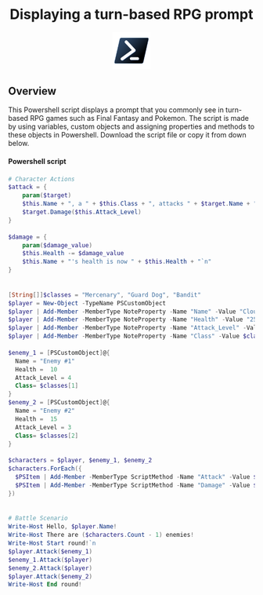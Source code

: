 <h1 align="center">Displaying a turn-based RPG prompt</h1>

<p align="center">
<img src="https://github.com/Mwajiduddin/Mwajiduddin/blob/main/images/powershell_icon.png" height="15%" width="15%" />
</p>

<h2>Overview</h2>
This Powershell script displays a prompt that you commonly see in turn-based RPG games such as Final Fantasy and Pokemon. The script is made by using variables, custom objects and assigning properties and methods to these objects in Powershell.
Download the script file or copy it from down below.

<summary> <h4>Powershell script</h4> </summary>
  
```powershell
# Character Actions
$attack = {
    param($target) 
    $this.Name + ", a " + $this.Class + ", attacks " + $target.Name + ", a " + $target.Class + "!"
    $target.Damage($this.Attack_Level)
}

$damage = {
    param($damage_value)
    $this.Health -= $damage_value
    $this.Name + "'s health is now " + $this.Health + "`n"
}


[String[]]$classes = "Mercenary", "Guard Dog", "Bandit"
$player = New-Object -TypeName PSCustomObject
$player | Add-Member -MemberType NoteProperty -Name "Name" -Value "Cloud"
$player | Add-Member -MemberType NoteProperty -Name "Health" -Value "25"
$player | Add-Member -MemberType NoteProperty -Name "Attack_Level" -Value "5"
$player | Add-Member -MemberType NoteProperty -Name "Class" -Value $classes[0]

$enemy_1 = [PSCustomObject]@{
  Name = "Enemy #1"
  Health =  10
  Attack_Level = 4
  Class= $classes[1]
}
$enemy_2 = [PSCustomObject]@{
  Name = "Enemy #2"
  Health =  15
  Attack_Level = 3
  Class= $classes[2]
}

$characters = $player, $enemy_1, $enemy_2
$characters.ForEach({
  $PSItem | Add-Member -MemberType ScriptMethod -Name "Attack" -Value $attack
  $PSItem | Add-Member -MemberType ScriptMethod -Name "Damage" -Value $damage
})


# Battle Scenario
Write-Host Hello, $player.Name!
Write-Host There are ($characters.Count - 1) enemies!
Write-Host Start round!`n
$player.Attack($enemy_1)
$enemy_1.Attack($player)
$enemy_2.Attack($player)
$player.Attack($enemy_2)
Write-Host End round!

``` 
